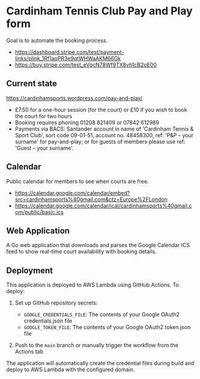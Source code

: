 # Cardinham Tennis Club Pay and Play form

Goal is to automate the booking process.

* https://dashboard.stripe.com/test/payment-links/plink_1Rf1aoPR3e9qtWHWaAKM66Gk
* https://buy.stripe.com/test_eVqcN78Wf9TX8vh1cB2oE00

## Current state

https://cardinhamsports.wordpress.com/pay-and-play/

* £7.50 for a one-hour session (for the court) or £10 if you wish to book the court for two hours
* Booking requires phoning 01208 821409 or 07842 612989
* Payments via BACS:  Santander account in name of 'Cardinham Tennis & Sport Club', sort code 09-01-51, account no. 48458300, ref:  'P&P – your surname' for pay-and-play;   or for guests of members please use ref:  'Guest – your surname'.  

## Calendar

Public calendar for members to see when courts are free.

* https://calendar.google.com/calendar/embed?src=cardinhamsports%40gmail.com&ctz=Europe%2FLondon
* https://calendar.google.com/calendar/ical/cardinhamsports%40gmail.com/public/basic.ics

## Web Application

A Go web application that downloads and parses the Google Calendar ICS feed to show real-time court availability with booking details.

## Deployment

This application is deployed to AWS Lambda using GitHub Actions. To deploy:

1. Set up GitHub repository secrets:
   - `GOOGLE_CREDENTIALS_FILE`: The contents of your Google OAuth2 credentials.json file
   - `GOOGLE_TOKEN_FILE`: The contents of your Google OAuth2 token.json file

2. Push to the `main` branch or manually trigger the workflow from the Actions tab

The application will automatically create the credential files during build and deploy to AWS Lambda with the configured domain.